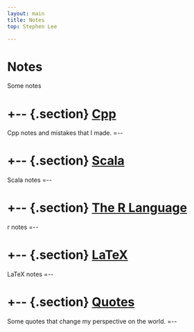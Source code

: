 ```yaml
---
layout: main
title: Notes 
top: Stephen Lee

---
```


Notes
========
Some notes

+-- {.section}
[Cpp](/notes/cpp/)
============
Cpp notes and mistakes that I made.
=--

+-- {.section}
[Scala](/notes/scala/)
============
Scala notes
=--

+-- {.section}
[The R Language](/notes/r/)
============
r notes
=--

+-- {.section}
[LaTeX](/notes/latex/)
============
LaTeX notes
=--

+-- {.section}
[Quotes](/notes/quotes/)
====
Some quotes that change my perspective on the world.
=--
